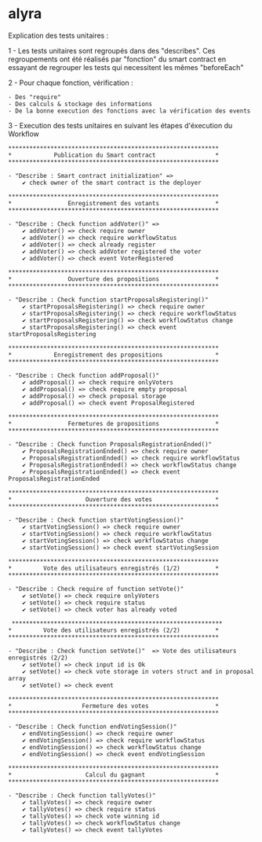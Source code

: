 # alyra

Explication des tests unitaires :

1 - Les tests unitaires sont regroupés dans des "describes". Ces regroupements ont été réalisés par "fonction" du smart contract en essayant de regrouper les tests qui necessitent les mêmes "beforeEach"

2 - Pour chaque fonction, vérification :

    - Des "require"
    - Des calculs & stockage des informations
    - De la bonne execution des fonctions avec la vérification des events

3 - Execution des tests unitaires en suivant les étapes d'éxecution du Workflow

    ************************************************************
    *            Publication du Smart contract                 *
    ************************************************************

    - "Describe : Smart contract initialization" =>
        ✔ check owner of the smart contract is the deployer

    ************************************************************
    *                Enregistrement des votants                *
    ************************************************************

    - "Describe : Check function addVoter()" =>
        ✔ addVoter() => check require owner
        ✔ addVoter() => check require workflowStatus
        ✔ addVoter() => check already register
        ✔ addVoter() => check addVoter registered the voter
        ✔ addVoter() => check event VoterRegistered

    ************************************************************
    *                Ouverture des propositions                *
    ************************************************************

    - "Describe : Check function startProposalsRegistering()"
        ✔ startProposalsRegistering() => check require owner
        ✔ startProposalsRegistering() => check require workflowStatus
        ✔ startProposalsRegistering() => check workflowStatus change
        ✔ startProposalsRegistering() => check event startProposalsRegistering

    ************************************************************
    *            Enregistrement des propositions               *
    ************************************************************

    - "Describe : Check function addProposal()"
        ✔ addProposal() => check require onlyVoters
        ✔ addProposal() => check require empty proposal
        ✔ addProposal() => check proposal storage
        ✔ addProposal() => check event ProposalRegistered

    ************************************************************
    *                Fermetures de propositions                *
    ************************************************************

    - "Describe : Check function ProposalsRegistrationEnded()"
        ✔ ProposalsRegistrationEnded() => check require owner
        ✔ ProposalsRegistrationEnded() => check require workflowStatus
        ✔ ProposalsRegistrationEnded() => check workflowStatus change
        ✔ ProposalsRegistrationEnded() => check event ProposalsRegistrationEnded

    ************************************************************
    *                     Ouverture des votes                  *
    ************************************************************

    - "Describe : Check function startVotingSession()"
        ✔ startVotingSession() => check require owner
        ✔ startVotingSession() => check require workflowStatus
        ✔ startVotingSession() => check workflowStatus change
        ✔ startVotingSession() => check event startVotingSession

    ************************************************************
    *         Vote des utilisateurs enregistrés (1/2)          *
    ************************************************************

    - "Describe : Check require of function setVote()"
        ✔ setVote() => check require onlyVoters
        ✔ setVote() => check require status
        ✔ setVote() => check voter has already voted

     ************************************************************
    *         Vote des utilisateurs enregistrés (2/2)          *
    ************************************************************

    - "Describe : Check function setVote()"  => Vote des utilisateurs enregistrés (2/2)
        ✔ setVote() => check input id is Ok
        ✔ setVote() => check vote storage in voters struct and in proposal array
        ✔ setVote() => check event

    ************************************************************
    *                    Fermeture des votes                   *
    ************************************************************

    - "Describe : Check function endVotingSession()"
        ✔ endVotingSession() => check require owner
        ✔ endVotingSession() => check require workflowStatus
        ✔ endVotingSession() => check workflowStatus change
        ✔ endVotingSession() => check event endVotingSession

    ************************************************************
    *                     Calcul du gagnant                    *
    ************************************************************

    - "Describe : Check function tallyVotes()"
        ✔ tallyVotes() => check require owner
        ✔ tallyVotes() => check require status
        ✔ tallyVotes() => check vote winning id
        ✔ tallyVotes() => check workflowStatus change
        ✔ tallyVotes() => check event tallyVotes

